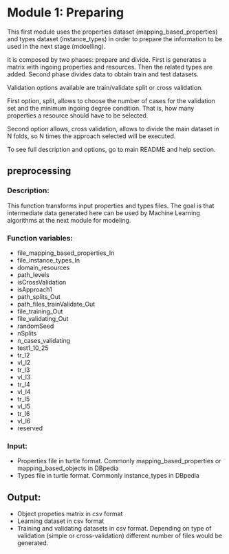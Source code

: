 # Module 1: Preparing

This first module uses the properties dataset (mapping_based_properties) and types dataset (instance_types) in order to prepare the information to be used in the next stage (mdoelling).

It is composed by two phases: prepare and divide. First is generates a matrix with ingoing properties and resources. Then the related types are added. Second phase divides data to obtain train and test datasets.

Validation options available are train/validate split or cross validation.

First option, split, allows to choose the number of cases for the validation set and the minimum ingoing degree condition. That is, how many properties a resource should have to be selected.

Second option allows, cross validation, allows to divide the main dataset in N folds, so N times the approach selected will be executed.

To see full description and options, go to main README and help section.

## preprocessing
### Description:
This function transforms input properties and types files. The goal is that intermediate data generated here can be used by Machine Learning algorithms at the next module for modeling.

### Function variables:
* file_mapping_based_properties_In
* file_instance_types_In
* domain_resources
* path_levels
* isCrossValidation
* isApproach1
* path_splits_Out
* path_files_trainValidate_Out
* file_training_Out
* file_validating_Out
* randomSeed
* nSplits
* n_cases_validating
* test1_10_25
* tr_l2
* vl_l2
* tr_l3
* vl_l3
* tr_l4
* vl_l4
* tr_l5
* vl_l5
* tr_l6
* vl_l6
* reserved
### Input:
* Properties file in turtle format. Commonly mapping_based_properties or mapping_based_objects in DBpedia
* Types file in turtle format. Commonly instance_types in DBpedia
## Output:
* Object propeties matrix in csv format
* Learning dataset in csv format
* Training and validating datasets in csv format. Depending on type of validation (simple or cross-validation) different number of files would be generated.


